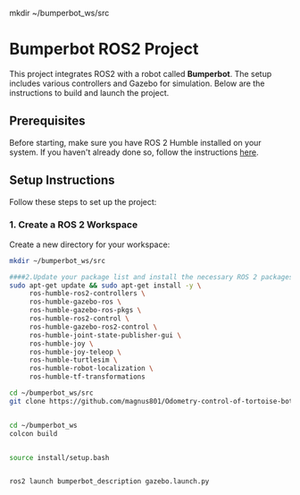 mkdir ~/bumperbot_ws/src
# Bumperbot ROS2 Project

This project integrates ROS2 with a robot called **Bumperbot**. The setup includes various controllers and Gazebo for simulation. Below are the instructions to build and launch the project.

## Prerequisites

Before starting, make sure you have ROS 2 Humble installed on your system. If you haven't already done so, follow the instructions [here](https://docs.ros.org/en/humble/Installation.html).

## Setup Instructions

Follow these steps to set up the project:

### 1. Create a ROS 2 Workspace
Create a new directory for your workspace:

```bash
mkdir ~/bumperbot_ws/src

####2.Update your package list and install the necessary ROS 2 packages:
sudo apt-get update && sudo apt-get install -y \
     ros-humble-ros2-controllers \
     ros-humble-gazebo-ros \
     ros-humble-gazebo-ros-pkgs \
     ros-humble-ros2-control \
     ros-humble-gazebo-ros2-control \
     ros-humble-joint-state-publisher-gui \
     ros-humble-joy \
     ros-humble-joy-teleop \
     ros-humble-turtlesim \
     ros-humble-robot-localization \
     ros-humble-tf-transformations

cd ~/bumperbot_ws/src
git clone https://github.com/magnus801/Odometry-control-of-tortoise-bot.git


cd ~/bumperbot_ws
colcon build


source install/setup.bash


ros2 launch bumperbot_description gazebo.launch.py



